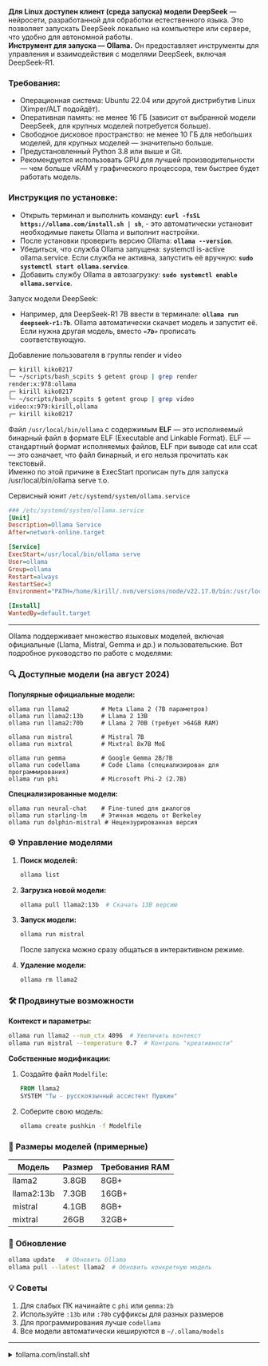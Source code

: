 **Для Linux доступен клиент (среда запуска) модели DeepSeek** — нейросети, разработанной для обработки естественного языка. Это позволяет запускать DeepSeek локально на компьютере или сервере, что удобно для автономной работы.
<br/> **Инструмент для запуска — Ollama.** Он предоставляет инструменты для управления и взаимодействия с моделями DeepSeek, включая DeepSeek-R1.

### Требования:
- Операционная система: Ubuntu 22.04 или другой дистрибутив Linux (Ximper/ALT подойдёт). 
- Оперативная память: не менее 16 ГБ (зависит от выбранной модели DeepSeek, для крупных моделей потребуется больше). 
- Свободное дисковое пространство: не менее 10 ГБ для небольших моделей, для крупных моделей — значительно больше. 
- Предустановленный Python 3.8 или выше и Git. 
- Рекомендуется использовать GPU для лучшей производительности — чем больше vRAM у графического процессора, тем быстрее будет работать модель. 

### Инструкция по установке:
- Открыть терминал и выполнить команду: **`curl -fsSL https://ollama.com/install.sh | sh`**, - это автоматически установит необходимые пакеты Ollama и выполнит настройки. 
- После установки проверить версию Ollama: **`ollama --version`**. 
- Убедиться, что служба Ollama запущена: systemctl is-active ollama.service. Если служба не активна, запустить её вручную: **`sudo systemctl start ollama.service`**. 
- Добавить службу Ollama в автозагрузку: **`sudo systemctl enable ollama.service`**.

Запуск модели DeepSeek:
- Например, для DeepSeek-R1 7B ввести в терминале: **`ollama run deepseek-r1:7b`**. Ollama автоматически скачает модель и запустит её. Если нужна другая модель, вместо ***`«7b»`*** прописать соответствующую. 

Добавление пользователя в группы render и video
```bash
┌─ kirill kiko0217
└─ ~/scripts/bash_scpits $ getent group | grep render
render:x:978:ollama
┌─ kirill kiko0217
└─ ~/scripts/bash_scpits $ getent group | grep video
video:x:979:kirill,ollama
┌─ kirill kiko0217
```

Файл `/usr/local/bin/ollama` с содержимым **ELF** — это исполняемый бинарный файл в формате ELF (Executable and Linkable Format). ELF — стандартный формат исполняемых файлов, ELF при выводе cat или ccat — это означает, что файл бинарный, и его нельзя прочитать как текстовый. 
<br/> Именно по этой причине в ExecStart прописан путь для запуска /usr/local/bin/ollama serve т.о.


Сервисный юнит `/etc/systemd/system/ollama.service`
```ini
### /etc/systemd/system/ollama.service 
[Unit]
Description=Ollama Service
After=network-online.target

[Service]
ExecStart=/usr/local/bin/ollama serve
User=ollama
Group=ollama
Restart=always
RestartSec=3
Environment="PATH=/home/kirill/.nvm/versions/node/v22.17.0/bin:/usr/local/bin:/home/kirill/.nvm/versions/node/v22.17.0/bin:/usr/local/bin:/home/kirill/.nvm/versions/node/v22.17.0/bin:/home/kirill/.sdkman/candidates/groovy/current/bin:/usr/local/bin:/home/kirill/bin:/usr/bin:/bin:/usr/local/bin:/usr/games:/var/lib/snapd/snap/bin:/home/kirill/.local/bin:/home/kirill/.local/bin:/home/kirill/.local/bin"

[Install]
WantedBy=default.target
```
---------------------------------

Ollama поддерживает множество языковых моделей, включая официальные (Llama, Mistral, Gemma и др.) и пользовательские. Вот подробное руководство по работе с моделями:

### 🔍 Доступные модели (на август 2024)

**Популярные официальные модели:**
```
ollama run llama2         # Meta Llama 2 (7B параметров)
ollama run llama2:13b     # Llama 2 13B
ollama run llama2:70b     # Llama 2 70B (требует >64GB RAM)

ollama run mistral        # Mistral 7B
ollama run mixtral        # Mixtral 8x7B MoE

ollama run gemma          # Google Gemma 2B/7B
ollama run codellama      # Code Llama (специализирован для программирования)
ollama run phi            # Microsoft Phi-2 (2.7B)
```

**Специализированные модели:**
```
ollama run neural-chat    # Fine-tuned для диалогов
ollama run starling-lm    # Этичная модель от Berkeley
ollama run dolphin-mistral # Нецензурированная версия
```

### ⚙️ Управление моделями

1. **Поиск моделей:**
   ```bash
   ollama list
   ```

2. **Загрузка новой модели:**
   ```bash
   ollama pull llama2:13b  # Скачать 13B версию
   ```

3. **Запуск модели:**
   ```bash
   ollama run mistral
   ```
   После запуска можно сразу общаться в интерактивном режиме.

4. **Удаление модели:**
   ```bash
   ollama rm llama2
   ```

### 🛠️ Продвинутые возможности

**Контекст и параметры:**
```bash
ollama run llama2 --num_ctx 4096  # Увеличить контекст
ollama run mistral --temperature 0.7  # Контроль "креативности"
```

**Собственные модификации:**
1. Создайте файл `Modelfile`:
   ```dockerfile
   FROM llama2
   SYSTEM "Ты - русскоязычный ассистент Пушкин"
   ```
2. Соберите свою модель:
   ```bash
   ollama create pushkin -f Modelfile
   ```

### 💾 Размеры моделей (примерные)
| Модель       | Размер  | Требования RAM |
|--------------|---------|----------------|
| llama2       | 3.8GB   | 8GB+           |
| llama2:13b   | 7.3GB   | 16GB+          |
| mistral      | 4.1GB   | 8GB+           |
| mixtral      | 26GB    | 32GB+          |

### 🔄 Обновление
```bash
ollama update   # Обновить Ollama
ollama pull --latest llama2  # Обновить конкретную модель
```

### 💡 Советы
1. Для слабых ПК начинайте с `phi` или `gemma:2b`
2. Используйте `:13b` или `:70b` суффиксы для разных размеров
3. Для программирования лучше `codellama`
4. Все модели автоматически кешируются в `~/.ollama/models`


---------------------------------
<details>
<summary>❗ollama.com/install.sh❗</summary>

```bash
#!/bin/sh
# This script installs Ollama on Linux.
# It detects the current operating system architecture and installs the appropriate version of Ollama.

set -eu

red="$( (/usr/bin/tput bold || :; /usr/bin/tput setaf 1 || :) 2>&-)"
plain="$( (/usr/bin/tput sgr0 || :) 2>&-)"

status() { echo ">>> $*" >&2; }
error() { echo "${red}ERROR:${plain} $*"; exit 1; }
warning() { echo "${red}WARNING:${plain} $*"; }

TEMP_DIR=$(mktemp -d)
cleanup() { rm -rf $TEMP_DIR; }
trap cleanup EXIT

available() { command -v $1 >/dev/null; }
require() {
    local MISSING=''
    for TOOL in $*; do
        if ! available $TOOL; then
            MISSING="$MISSING $TOOL"
        fi
    done

    echo $MISSING
}

[ "$(uname -s)" = "Linux" ] || error 'This script is intended to run on Linux only.'

ARCH=$(uname -m)
case "$ARCH" in
    x86_64) ARCH="amd64" ;;
    aarch64|arm64) ARCH="arm64" ;;
    *) error "Unsupported architecture: $ARCH" ;;
esac

IS_WSL2=false

KERN=$(uname -r)
case "$KERN" in
    *icrosoft*WSL2 | *icrosoft*wsl2) IS_WSL2=true;;
    *icrosoft) error "Microsoft WSL1 is not currently supported. Please use WSL2 with 'wsl --set-version <distro> 2'" ;;
    *) ;;
esac

VER_PARAM="${OLLAMA_VERSION:+?version=$OLLAMA_VERSION}"

SUDO=
if [ "$(id -u)" -ne 0 ]; then
    # Running as root, no need for sudo
    if ! available sudo; then
        error "This script requires superuser permissions. Please re-run as root."
    fi

    SUDO="sudo"
fi

NEEDS=$(require curl awk grep sed tee xargs)
if [ -n "$NEEDS" ]; then
    status "ERROR: The following tools are required but missing:"
    for NEED in $NEEDS; do
        echo "  - $NEED"
    done
    exit 1
fi

for BINDIR in /usr/local/bin /usr/bin /bin; do
    echo $PATH | grep -q $BINDIR && break || continue
done
OLLAMA_INSTALL_DIR=$(dirname ${BINDIR})

if [ -d "$OLLAMA_INSTALL_DIR/lib/ollama" ] ; then
    status "Cleaning up old version at $OLLAMA_INSTALL_DIR/lib/ollama"
    $SUDO rm -rf "$OLLAMA_INSTALL_DIR/lib/ollama"
fi
status "Installing ollama to $OLLAMA_INSTALL_DIR"
$SUDO install -o0 -g0 -m755 -d $BINDIR
$SUDO install -o0 -g0 -m755 -d "$OLLAMA_INSTALL_DIR/lib/ollama"
status "Downloading Linux ${ARCH} bundle"
curl --fail --show-error --location --progress-bar \
    "https://ollama.com/download/ollama-linux-${ARCH}.tgz${VER_PARAM}" | \
    $SUDO tar -xzf - -C "$OLLAMA_INSTALL_DIR"

if [ "$OLLAMA_INSTALL_DIR/bin/ollama" != "$BINDIR/ollama" ] ; then
    status "Making ollama accessible in the PATH in $BINDIR"
    $SUDO ln -sf "$OLLAMA_INSTALL_DIR/ollama" "$BINDIR/ollama"
fi

# Check for NVIDIA JetPack systems with additional downloads
if [ -f /etc/nv_tegra_release ] ; then
    if grep R36 /etc/nv_tegra_release > /dev/null ; then
        status "Downloading JetPack 6 components"
        curl --fail --show-error --location --progress-bar \
            "https://ollama.com/download/ollama-linux-${ARCH}-jetpack6.tgz${VER_PARAM}" | \
            $SUDO tar -xzf - -C "$OLLAMA_INSTALL_DIR"
    elif grep R35 /etc/nv_tegra_release > /dev/null ; then
        status "Downloading JetPack 5 components"
        curl --fail --show-error --location --progress-bar \
            "https://ollama.com/download/ollama-linux-${ARCH}-jetpack5.tgz${VER_PARAM}" | \
            $SUDO tar -xzf - -C "$OLLAMA_INSTALL_DIR"
    else
        warning "Unsupported JetPack version detected.  GPU may not be supported"
    fi
fi

install_success() {
    status 'The Ollama API is now available at 127.0.0.1:11434.'
    status 'Install complete. Run "ollama" from the command line.'
}
trap install_success EXIT

# Everything from this point onwards is optional.

configure_systemd() {
    if ! id ollama >/dev/null 2>&1; then
        status "Creating ollama user..."
        $SUDO useradd -r -s /bin/false -U -m -d /usr/share/ollama ollama
    fi
    if getent group render >/dev/null 2>&1; then
        status "Adding ollama user to render group..."
        $SUDO usermod -a -G render ollama
    fi
    if getent group video >/dev/null 2>&1; then
        status "Adding ollama user to video group..."
        $SUDO usermod -a -G video ollama
    fi

    status "Adding current user to ollama group..."
    $SUDO usermod -a -G ollama $(whoami)

    status "Creating ollama systemd service..."
    cat <<EOF | $SUDO tee /etc/systemd/system/ollama.service >/dev/null
[Unit]
Description=Ollama Service
After=network-online.target

[Service]
ExecStart=$BINDIR/ollama serve
User=ollama
Group=ollama
Restart=always
RestartSec=3
Environment="PATH=$PATH"

[Install]
WantedBy=default.target
EOF
    SYSTEMCTL_RUNNING="$(systemctl is-system-running || true)"
    case $SYSTEMCTL_RUNNING in
        running|degraded)
            status "Enabling and starting ollama service..."
            $SUDO systemctl daemon-reload
            $SUDO systemctl enable ollama

            start_service() { $SUDO systemctl restart ollama; }
            trap start_service EXIT
            ;;
        *)
            warning "systemd is not running"
            if [ "$IS_WSL2" = true ]; then
                warning "see https://learn.microsoft.com/en-us/windows/wsl/systemd#how-to-enable-systemd to enable it"
            fi
            ;;
    esac
}

if available systemctl; then
    configure_systemd
fi

# WSL2 only supports GPUs via nvidia passthrough
# so check for nvidia-smi to determine if GPU is available
if [ "$IS_WSL2" = true ]; then
    if available nvidia-smi && [ -n "$(nvidia-smi | grep -o "CUDA Version: [0-9]*\.[0-9]*")" ]; then
        status "Nvidia GPU detected."
    fi
    install_success
    exit 0
fi

# Don't attempt to install drivers on Jetson systems
if [ -f /etc/nv_tegra_release ] ; then
    status "NVIDIA JetPack ready."
    install_success
    exit 0
fi

# Install GPU dependencies on Linux
if ! available lspci && ! available lshw; then
    warning "Unable to detect NVIDIA/AMD GPU. Install lspci or lshw to automatically detect and install GPU dependencies."
    exit 0
fi

check_gpu() {
    # Look for devices based on vendor ID for NVIDIA and AMD
    case $1 in
        lspci)
            case $2 in
                nvidia) available lspci && lspci -d '10de:' | grep -q 'NVIDIA' || return 1 ;;
                amdgpu) available lspci && lspci -d '1002:' | grep -q 'AMD' || return 1 ;;
            esac ;;
        lshw)
            case $2 in
                nvidia) available lshw && $SUDO lshw -c display -numeric -disable network | grep -q 'vendor: .* \[10DE\]' || return 1 ;;
                amdgpu) available lshw && $SUDO lshw -c display -numeric -disable network | grep -q 'vendor: .* \[1002\]' || return 1 ;;
            esac ;;
        nvidia-smi) available nvidia-smi || return 1 ;;
    esac
}

if check_gpu nvidia-smi; then
    status "NVIDIA GPU installed."
    exit 0
fi

if ! check_gpu lspci nvidia && ! check_gpu lshw nvidia && ! check_gpu lspci amdgpu && ! check_gpu lshw amdgpu; then
    install_success
    warning "No NVIDIA/AMD GPU detected. Ollama will run in CPU-only mode."
    exit 0
fi

if check_gpu lspci amdgpu || check_gpu lshw amdgpu; then
    status "Downloading Linux ROCm ${ARCH} bundle"
    curl --fail --show-error --location --progress-bar \
        "https://ollama.com/download/ollama-linux-${ARCH}-rocm.tgz${VER_PARAM}" | \
        $SUDO tar -xzf - -C "$OLLAMA_INSTALL_DIR"

    install_success
    status "AMD GPU ready."
    exit 0
fi

CUDA_REPO_ERR_MSG="NVIDIA GPU detected, but your OS and Architecture are not supported by NVIDIA.  Please install the CUDA driver manually https://docs.nvidia.com/cuda/cuda-installation-guide-linux/"
# ref: https://docs.nvidia.com/cuda/cuda-installation-guide-linux/index.html#rhel-7-centos-7
# ref: https://docs.nvidia.com/cuda/cuda-installation-guide-linux/index.html#rhel-8-rocky-8
# ref: https://docs.nvidia.com/cuda/cuda-installation-guide-linux/index.html#rhel-9-rocky-9
# ref: https://docs.nvidia.com/cuda/cuda-installation-guide-linux/index.html#fedora
install_cuda_driver_yum() {
    status 'Installing NVIDIA repository...'
    
    case $PACKAGE_MANAGER in
        yum)
            $SUDO $PACKAGE_MANAGER -y install yum-utils
            if curl -I --silent --fail --location "https://developer.download.nvidia.com/compute/cuda/repos/$1$2/$(uname -m | sed -e 's/aarch64/sbsa/')/cuda-$1$2.repo" >/dev/null ; then
                $SUDO $PACKAGE_MANAGER-config-manager --add-repo https://developer.download.nvidia.com/compute/cuda/repos/$1$2/$(uname -m | sed -e 's/aarch64/sbsa/')/cuda-$1$2.repo
            else
                error $CUDA_REPO_ERR_MSG
            fi
            ;;
        dnf)
            if curl -I --silent --fail --location "https://developer.download.nvidia.com/compute/cuda/repos/$1$2/$(uname -m | sed -e 's/aarch64/sbsa/')/cuda-$1$2.repo" >/dev/null ; then
                $SUDO $PACKAGE_MANAGER config-manager --add-repo https://developer.download.nvidia.com/compute/cuda/repos/$1$2/$(uname -m | sed -e 's/aarch64/sbsa/')/cuda-$1$2.repo
            else
                error $CUDA_REPO_ERR_MSG
            fi
            ;;
    esac

    case $1 in
        rhel)
            status 'Installing EPEL repository...'
            # EPEL is required for third-party dependencies such as dkms and libvdpau
            $SUDO $PACKAGE_MANAGER -y install https://dl.fedoraproject.org/pub/epel/epel-release-latest-$2.noarch.rpm || true
            ;;
    esac

    status 'Installing CUDA driver...'

    if [ "$1" = 'centos' ] || [ "$1$2" = 'rhel7' ]; then
        $SUDO $PACKAGE_MANAGER -y install nvidia-driver-latest-dkms
    fi

    $SUDO $PACKAGE_MANAGER -y install cuda-drivers
}

# ref: https://docs.nvidia.com/cuda/cuda-installation-guide-linux/index.html#ubuntu
# ref: https://docs.nvidia.com/cuda/cuda-installation-guide-linux/index.html#debian
install_cuda_driver_apt() {
    status 'Installing NVIDIA repository...'
    if curl -I --silent --fail --location "https://developer.download.nvidia.com/compute/cuda/repos/$1$2/$(uname -m | sed -e 's/aarch64/sbsa/')/cuda-keyring_1.1-1_all.deb" >/dev/null ; then
        curl -fsSL -o $TEMP_DIR/cuda-keyring.deb https://developer.download.nvidia.com/compute/cuda/repos/$1$2/$(uname -m | sed -e 's/aarch64/sbsa/')/cuda-keyring_1.1-1_all.deb
    else
        error $CUDA_REPO_ERR_MSG
    fi

    case $1 in
        debian)
            status 'Enabling contrib sources...'
            $SUDO sed 's/main/contrib/' < /etc/apt/sources.list | $SUDO tee /etc/apt/sources.list.d/contrib.list > /dev/null
            if [ -f "/etc/apt/sources.list.d/debian.sources" ]; then
                $SUDO sed 's/main/contrib/' < /etc/apt/sources.list.d/debian.sources | $SUDO tee /etc/apt/sources.list.d/contrib.sources > /dev/null
            fi
            ;;
    esac

    status 'Installing CUDA driver...'
    $SUDO dpkg -i $TEMP_DIR/cuda-keyring.deb
    $SUDO apt-get update

    [ -n "$SUDO" ] && SUDO_E="$SUDO -E" || SUDO_E=
    DEBIAN_FRONTEND=noninteractive $SUDO_E apt-get -y install cuda-drivers -q
}

if [ ! -f "/etc/os-release" ]; then
    error "Unknown distribution. Skipping CUDA installation."
fi

. /etc/os-release

OS_NAME=$ID
OS_VERSION=$VERSION_ID

PACKAGE_MANAGER=
for PACKAGE_MANAGER in dnf yum apt-get; do
    if available $PACKAGE_MANAGER; then
        break
    fi
done

if [ -z "$PACKAGE_MANAGER" ]; then
    error "Unknown package manager. Skipping CUDA installation."
fi

if ! check_gpu nvidia-smi || [ -z "$(nvidia-smi | grep -o "CUDA Version: [0-9]*\.[0-9]*")" ]; then
    case $OS_NAME in
        centos|rhel) install_cuda_driver_yum 'rhel' $(echo $OS_VERSION | cut -d '.' -f 1) ;;
        rocky) install_cuda_driver_yum 'rhel' $(echo $OS_VERSION | cut -c1) ;;
        fedora) [ $OS_VERSION -lt '39' ] && install_cuda_driver_yum $OS_NAME $OS_VERSION || install_cuda_driver_yum $OS_NAME '39';;
        amzn) install_cuda_driver_yum 'fedora' '37' ;;
        debian) install_cuda_driver_apt $OS_NAME $OS_VERSION ;;
        ubuntu) install_cuda_driver_apt $OS_NAME $(echo $OS_VERSION | sed 's/\.//') ;;
        *) exit ;;
    esac
fi

if ! lsmod | grep -q nvidia || ! lsmod | grep -q nvidia_uvm; then
    KERNEL_RELEASE="$(uname -r)"
    case $OS_NAME in
        rocky) $SUDO $PACKAGE_MANAGER -y install kernel-devel kernel-headers ;;
        centos|rhel|amzn) $SUDO $PACKAGE_MANAGER -y install kernel-devel-$KERNEL_RELEASE kernel-headers-$KERNEL_RELEASE ;;
        fedora) $SUDO $PACKAGE_MANAGER -y install kernel-devel-$KERNEL_RELEASE ;;
        debian|ubuntu) $SUDO apt-get -y install linux-headers-$KERNEL_RELEASE ;;
        *) exit ;;
    esac

    NVIDIA_CUDA_VERSION=$($SUDO dkms status | awk -F: '/added/ { print $1 }')
    if [ -n "$NVIDIA_CUDA_VERSION" ]; then
        $SUDO dkms install $NVIDIA_CUDA_VERSION
    fi

    if lsmod | grep -q nouveau; then
        status 'Reboot to complete NVIDIA CUDA driver install.'
        exit 0
    fi

    $SUDO modprobe nvidia
    $SUDO modprobe nvidia_uvm
fi

# make sure the NVIDIA modules are loaded on boot with nvidia-persistenced
if available nvidia-persistenced; then
    $SUDO touch /etc/modules-load.d/nvidia.conf
    MODULES="nvidia nvidia-uvm"
    for MODULE in $MODULES; do
        if ! grep -qxF "$MODULE" /etc/modules-load.d/nvidia.conf; then
            echo "$MODULE" | $SUDO tee -a /etc/modules-load.d/nvidia.conf > /dev/null
        fi
    done
fi

status "NVIDIA GPU ready."
install_success
```
</details>
